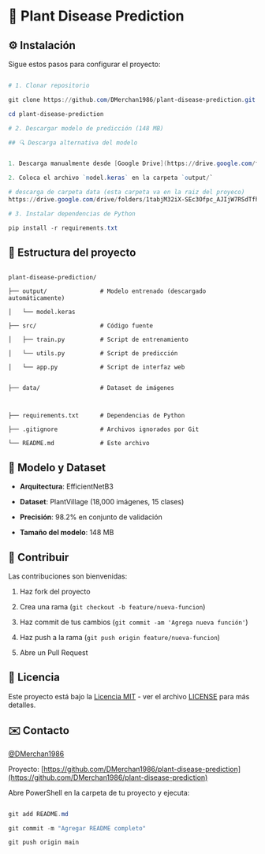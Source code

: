 # 🌱 Plant Disease Prediction



## ⚙️ Instalación

Sigue estos pasos para configurar el proyecto:

```powershell

# 1. Clonar repositorio

git clone https://github.com/DMerchan1986/plant-disease-prediction.git

cd plant-disease-prediction

# 2. Descargar modelo de predicción (148 MB)

## 🔍 Descarga alternativa del modelo


1. Descarga manualmente desde [Google Drive](https://drive.google.com/file/d/1j4kVbOxuDfSYgawz86p6sMMb8TGo8rKa/view?usp=sharing)

2. Coloca el archivo `model.keras` en la carpeta `output/`

# descarga de carpeta data (esta carpeta va en la raiz del proyeco)
https://drive.google.com/drive/folders/1tabjM32iX-SEc3Ofpc_AJIjW7RSdTfhX?usp=sharing

# 3. Instalar dependencias de Python

pip install -r requirements.txt

```




## 📁 Estructura del proyecto

```

plant-disease-prediction/

├── output/               # Modelo entrenado (descargado automáticamente)

│   └── model.keras

├── src/                  # Código fuente

│   ├── train.py          # Script de entrenamiento

│   └── utils.py          # Script de predicción

│   └── app.py            # Script de interfaz web


├── data/                 # Dataset de imágenes 



├── requirements.txt      # Dependencias de Python

├── .gitignore            # Archivos ignorados por Git

└── README.md             # Este archivo

```



## 🧠 Modelo y Dataset

- **Arquitectura**: EfficientNetB3

- **Dataset**: PlantVillage (18,000 imágenes, 15 clases)

- **Precisión**: 98.2% en conjunto de validación

- **Tamaño del modelo**: 148 MB

## 🤝 Contribuir

Las contribuciones son bienvenidas:

1. Haz fork del proyecto

2. Crea una rama (`git checkout -b feature/nueva-funcion`)

3. Haz commit de tus cambios (`git commit -am 'Agrega nueva función'`)

4. Haz push a la rama (`git push origin feature/nueva-funcion`)

5. Abre un Pull Request

## 📄 Licencia

Este proyecto está bajo la [Licencia MIT](LICENSE) - ver el archivo [LICENSE](LICENSE) para más detalles.

## ✉️ Contacto

[@DMerchan1986](https://github.com/DMerchan1986)

Proyecto: [https://github.com/DMerchan1986/plant-disease-prediction](https://github.com/DMerchan1986/plant-disease-prediction)




Abre PowerShell en la carpeta de tu proyecto y ejecuta:

```powershell

git add README.md

git commit -m "Agregar README completo"

git push origin main

```